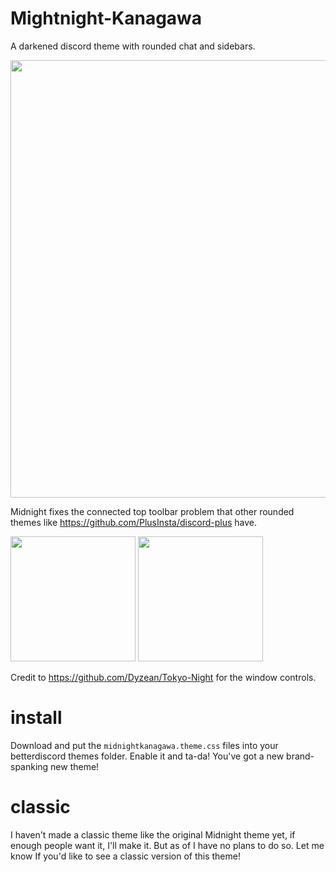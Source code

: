 # Mightnight-Kanagawa

A darkened discord theme with rounded chat and sidebars.

<img width=700 src="https://i.imgur.com/EimyZXe.png">

Midnight fixes the connected top toolbar problem that other rounded themes like https://github.com/PlusInsta/discord-plus have.

<img height=200 src="https://user-images.githubusercontent.com/34758569/136284982-33fedd41-3438-404e-8bb0-373646fa9732.png"> <img height=200 src="https://user-images.githubusercontent.com/34758569/136284990-a0ca1ef4-bc08-4d19-9899-21f071393be8.png">

Credit to https://github.com/Dyzean/Tokyo-Night for the window controls.

# install

Download and put the `midnightkanagawa.theme.css` files into your betterdiscord themes folder.
Enable it and ta-da! You've got a new brand-spanking new theme!


# classic

I haven't made a classic theme like the original Midnight theme yet, if enough people want it, I'll make it. But as of I have no plans to do so.
Let me know If you'd like to see a classic version of this theme!
